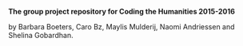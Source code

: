 **The group project repository for Coding the Humanities 2015-2016**

by Barbara Boeters, Caro Bz, Maylis Mulderij, Naomi Andriessen and Shelina Gobardhan. 
